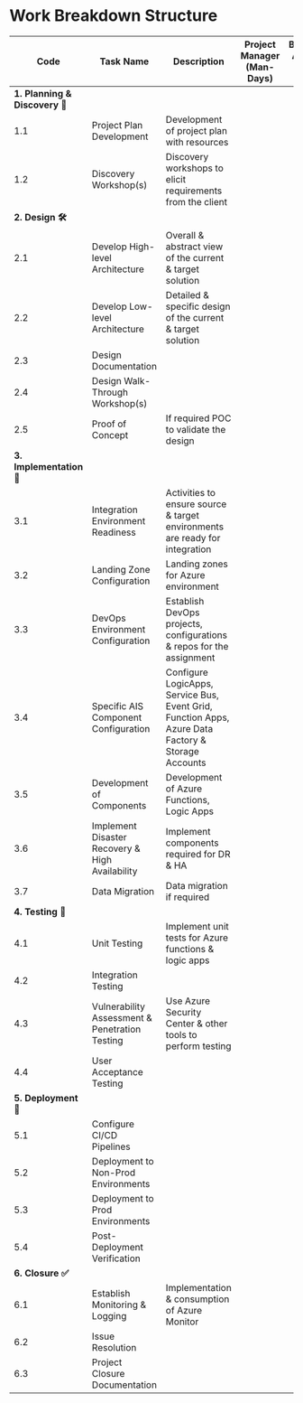 # Work Breakdown Structure

| Code | Task Name                  | Description                                      | Project Manager (Man-Days) | Business Analyst (Man-Days) | Solution/Integration Architect (Man-Days) | Developer (Man-Days) | Tester (Man-Days) |
|------|----------------------------|--------------------------------------------------|----------------------------|-----------------------------|-------------------------------------------|-----------------------|-------------------|
| **1. Planning & Discovery 📅**    |                            |                             |                                           |                       |                   |
| 1.1  | Project Plan Development   | Development of project plan with resources       |                            |                             |                                           |                       |                   |
| 1.2  | Discovery Workshop(s)      | Discovery workshops to elicit requirements from the client |                            |                             |                                           |                       |                   |
| **2. Design 🛠️**                  |                            |                             |                                           |                       |                   |
| 2.1  | Develop High-level Architecture | Overall & abstract view of the current & target solution |                            |                             |                                           |                       |                   |
| 2.2  | Develop Low-level Architecture | Detailed & specific design of the current & target solution |                            |                             |                                           |                       |                   |
| 2.3  | Design Documentation       |                                                  |                            |                             |                                           |                       |                   |
| 2.4  | Design Walk-Through Workshop(s) |                                              |                            |                             |                                           |                       |                   |
| 2.5  | Proof of Concept           | If required POC to validate the design           |                            |                             |                                           |                       |                   |
| **3. Implementation 🚧**          |                            |                             |                                           |                       |                   |
| 3.1  | Integration Environment Readiness | Activities to ensure source & target environments are ready for integration |                            |                             |                                           |                       |                   |
| 3.2  | Landing Zone Configuration | Landing zones for Azure environment              |                            |                             |                                           |                       |                   |
| 3.3  | DevOps Environment Configuration | Establish DevOps projects, configurations & repos for the assignment |                            |                             |                                           |                       |                   |
| 3.4  | Specific AIS Component Configuration | Configure LogicApps, Service Bus, Event Grid, Function Apps, Azure Data Factory & Storage Accounts |                            |                             |                                           |                       |                   |
| 3.5  | Development of Components  | Development of Azure Functions, Logic Apps       |                            |                             |                                           |                       |                   |
| 3.6  | Implement Disaster Recovery & High Availability | Implement components required for DR & HA |                            |                             |                                           |                       |                   |
| 3.7  | Data Migration             | Data migration if required                       |                            |                             |                                           |                       |                   |
| **4. Testing 🧪**                 |                            |                             |                                           |                       |                   |
| 4.1  | Unit Testing               | Implement unit tests for Azure functions & logic apps |                            |                             |                                           |                       |                   |
| 4.2  | Integration Testing        |                                                  |                            |                             |                                           |                       |                   |
| 4.3  | Vulnerability Assessment & Penetration Testing | Use Azure Security Center & other tools to perform testing |                            |                             |                                           |                       |                   |
| 4.4  | User Acceptance Testing    |                                                  |                            |                             |                                           |                       |                   |
| **5. Deployment 🚀**              |                            |                             |                                           |                       |                   |
| 5.1  | Configure CI/CD Pipelines  |                                                  |                            |                             |                                           |                       |                   |
| 5.2  | Deployment to Non-Prod Environments |                                              |                            |                             |                                           |                       |                   |
| 5.3  | Deployment to Prod Environments |                                              |                            |                             |                                           |                       |                   |
| 5.4  | Post-Deployment Verification |                                              |                            |                             |                                           |                       |                   |
| **6. Closure ✅**                 |                            |                             |                                           |                       |                   |
| 6.1  | Establish Monitoring & Logging | Implementation & consumption of Azure Monitor   |                            |                             |                                           |                       |                   |
| 6.2  | Issue Resolution           |                                                  |                            |                             |                                           |                       |                   |
| 6.3  | Project Closure Documentation |                                              |                            |                             |                                           |                       |                   |
